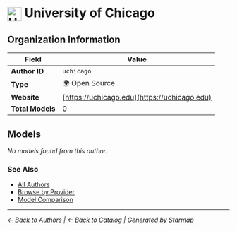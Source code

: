 # <img src="https://raw.githubusercontent.com/agentstation/starmap/master/internal/embedded/logos/uchicago.svg" alt="University of Chicago" width="32" height="32" style="vertical-align: middle;"> University of Chicago
  
  
  
## Organization Information
  
| Field | Value |
|---------|---------|
| **Author ID** | `uchicago` |
| **Type** | 🌍 Open Source |
| **Website** | [https://uchicago.edu](https://uchicago.edu) |
| **Total Models** | 0 |

  
## Models
  
*No models found from this author.*
  
### See Also
  
- [All Authors](../)
- [Browse by Provider](../../providers/)
- [Model Comparison](../../models/)
  
---
*_[← Back to Authors](../) | [← Back to Catalog](../../) | Generated by [Starmap](https://github.com/agentstation/starmap)_*